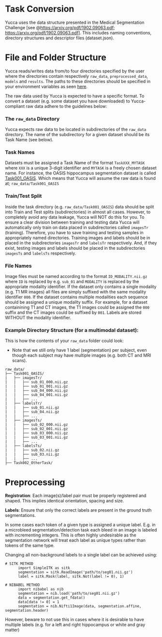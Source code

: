 # Task Conversion

Yucca uses the data structure presented in the Medical Segmentation Challenge [see @https://arxiv.org/pdf/1902.09063.pdf; https://arxiv.org/pdf/1902.09063.pdf]. This includes naming conventions, directory structures and descriptor files (dataset.json).

# File and Folder Structure
Yucca reads/writes data from/to four directories specified by the user where the directories contain respectively `raw_data`, `preprocessed_data`, `models` and `results`. The paths to these directories should be specified in your environment variables as seen [here](/yucca/yucca/documentation/tutorials/environment_variables.md).

The raw data used by Yucca is expected to have a specific format. To convert a dataset (e.g. some dataset you have downloaded) to Yucca-compliant raw data adhere to the guidelines below:

### The `raw_data` Directory
Yucca expects raw data to be located in subdirectories of the `raw_data` directory. The name of the subdirectory for a given dataset should be its Task Name (see below).

### Task Names 
Datasets must be assigned a Task Name of the format `TaskXXX_MYTASK` where `XXX` is a unique 3-digit identifier and `MYTASK` is a freely chosen dataset name. 
For instance, the OASIS hippocampus segmentation dataset is called [Task001_OASIS](/yucca/yucca/task_conversion/Task001_OASIS.py). Which means that Yucca will assume the raw data is found at; `raw_data/Task001_OASIS`

### Train/Test Split
Inside the task directory (e.g. `raw_data/Task001_OASIS`) data should be split into Train and Test splits (subdirectories) in almost all cases. However, to completely avoid any data leakage, Yucca will NOT do this for you. To ensure a clear division between training and testing data Yucca will automatically only train on data placed in subdirectories called `imagesTr` (training). Therefore, you have to save training and testing samples in appropriately named directories. Training images and labels should be in placed in the subdirectories `imagesTr` and `labelsTr` respectively. And, if they exist, testing images and labels should be placed in the subdirectories `imagesTs` and `labelsTs` respectively.

### File Names
Image files must be named according to the format `ID_MODALITY.nii.gz` where `ID` is replaced by e.g. `sub_01` and `MODALITY` is replaced by the appropriate modality identifier.
If the dataset only contains a single modality (e.g. T1 MR images) all files are simply suffixed with the same modality identifier `000`.
If the dataset contains multiple modalities each sequence should be assigned a unique modality suffix. For example, for a dataset containining T1 and CT images, the T1 images could be assigned the `000` suffix and the CT images could be suffixed by `001`.
Labels are stored WITHOUT the modality identifier.

### Example Directory Structure (for a multimodal dataset):
This is how the contents of your `raw_data` folder could look:
- Note that we still only have 1 label (segmentation) per subject, even though each subject may have multiple images (e.g. both CT and MRI scans).
```
raw_data/
├── Task001_OASIS/
|   ├── imagesTr/
|   |   ├── sub_01_000.nii.gz
|   |   ├── sub_01_001.nii.gz
|   |   ├── sub_04_000.nii.gz
|   |   ├── sub_04_001.nii.gz
|   |   ├── ...
|   ├── labelsTr/
|   |   ├── sub_01.nii.gz
|   |   ├── sub_04.nii.gz
|   |   ├── ...
|   ├── imagesTs/
|   |   ├── sub_02_000.nii.gz
|   |   ├── sub_02_001.nii.gz
|   |   ├── sub_03_000.nii.gz
|   |   ├── sub_03_001.nii.gz
|   |   ├── ...
|   ├── labelsTs/
|   |   ├── sub_02.nii.gz
|   |   ├── sub_03.nii.gz
|   |   ├── ...
├── Task002_OtherTask/
```

# Preprocessing

**Registration**:
Each image(s)/label pair must be properly registered and shaped. This implies identical orientation, spacing and size.

**Labels**:
Ensure that only the correct labels are present in the ground truth segmentations.

In some cases each token of a given type is assigned a unique label. E.g. in a microbleed segmentation/detection task each bleed in an image is labeled with incrementing integers. This is often highly undesirable as the segmentation network will treat each label as unique types rather than tokens of the same type.

Changing all non-background labels to a single label can be achieved using:
```
# SITK METHOD
      import SimpleITK as sitk
      segmentation = sitk.ReadImage('path/to/seg01.nii.gz')
      label = sitk.Mask(label, sitk.Not(label != 0), 1)

# NIBABEL METHOD
      import nibabel as nib
      segmentation = nib.load('path/to/seg01.nii.gz')
      data = segmentation.get_fdata()
      data[data != 0] = 1
      segmentation = nib.Nifti1Image(data, segmentation.affine, segmentation.header)
```
However, beware to not use this in cases where it is desirable to have multiple labels (e.g. for a left and right hippocampus or white and gray matter)
